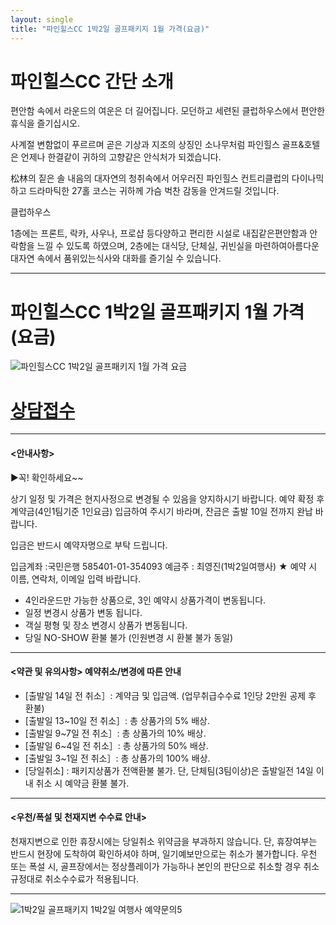 ```yaml
---
layout: single
title: "파인힐스CC 1박2일 골프패키지 1월 가격(요금)"
---
```


# 파인힐스CC 간단 소개
편안함 속에서 라운드의 여운은 더 길어집니다.
모던하고 세련된 클럽하우스에서 편안한 휴식을 즐기십시오.

사계절 변함없이 푸르르며 곧은 기상과 지조의 상징인 소나무처럼 파인힐스 골프&호텔은 언제나 한결같이 귀하의 고향같은 안식처가 되겠습니다. 

松林의 짙은 솔 내음의 대자연의 청취속에서 어우러진 파인힐스 컨트리클럽의 다이나믹하고 드라마틱한 27홀 코스는 귀하께 가슴 벅찬 감동을 안겨드릴 것입니다.

클럽하우스

1층에는 프론트, 락카, 사우나, 프로샵 등다양하고 편리한 시설로 내집같은편안함과 안락함을 느낄 수 있도록 하였으며, 2층에는 대식당, 단체실, 귀빈실을 마련하여아름다운 대자연 속에서 품위있는식사와 대화를 즐기실 수 있습니다.

---


# 파인힐스CC 1박2일 골프패키지 1월 가격(요금)
![파인힐스CC 1박2일 골프패키지 1월 가격 요금](https://user-images.githubusercontent.com/96457511/147909364-0442ccbd-ff7f-45b2-a0c0-b62c367b5063.PNG)

# [상담접수](http://www.1night2day.com/golf/detail.html?goods_no=39)

---

#### <안내사항>
▶꼭! 확인하세요~~

상기 일정 및 가격은 현지사정으로 변경될 수 있음을 양지하시기 바랍니다.
예약 확정 후 계약금(4인1팀기준 1인요금) 입금하여 주시기 바라며, 잔금은 출발 10일 전까지 완납 바랍니다.

입금은 반드시 예약자명으로 부탁 드립니다.

입금계좌 :국민은행 585401-01-354093 예금주 : 최영진(1박2일여행사)
★ 예약 시 이름, 연락처, 이메일 입력 바랍니다.

- 4인라운드만 가능한 상품으로, 3인 예약시 상품가격이 변동됩니다.
- 일정 변경시 상품가 변동 됩니다.
- 객실 평형 및 장소 변경시 상품가 변동됩니다.
- 당일 NO-SHOW 환불 불가 (인원변경 시 환불 불가 동일)

---

#### <약관 및 유의사항> 예약취소/변경에 따른 안내

- [출발일 14일 전 취소］: 계약금 및 입금액. (업무취급수수료 1인당 2만원 공제 후 환불)
- [출발일 13~10일 전 취소］: 총 상품가의 5% 배상.
- [출발일 9~7일 전 취소］: 총 상품가의 10% 배상.
- [출발일 6~4일 전 취소］: 총 상품가의 50% 배상.
- [출발일 3~1일 전 취소］: 총 상품가의 100% 배상.
- [당일취소] : 패키지상품가 전액환불 불가. 단, 단체팀(3팀이상)은 출발일전 14일 이내 취소 시 예약금 환불 불가.

---

#### <우천/폭설 및 천재지변 수수료 안내>

천재지변으로 인한 휴장시에는 당일취소 위약금을 부과하지 않습니다.
단, 휴장여부는 반드시 현장에 도착하여 확인하셔야 하며, 일기예보만으로는 취소가 불가합니다.
우천 또는 폭설 시, 골프장에서는 정상플레이가 가능하나 본인의 판단으로 취소할 경우 취소 규정대로 취소수수료가 적용됩니다.

---
![1박2일 골프패키지 1박2일 여행사 예약문의5](https://user-images.githubusercontent.com/96457511/147909456-e0a9328d-5695-4210-b0dc-fddfca15d116.png)
